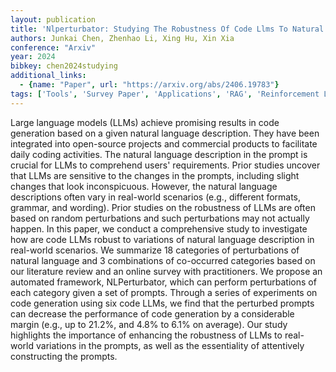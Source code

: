 ```yaml
---
layout: publication
title: 'Nlperturbator: Studying The Robustness Of Code Llms To Natural Language Variations'
authors: Junkai Chen, Zhenhao Li, Xing Hu, Xin Xia
conference: "Arxiv"
year: 2024
bibkey: chen2024studying
additional_links:
  - {name: "Paper", url: "https://arxiv.org/abs/2406.19783"}
tags: ['Tools', 'Survey Paper', 'Applications', 'RAG', 'Reinforcement Learning', 'Security', 'Prompting']
---
```

Large language models (LLMs) achieve promising results in code generation
based on a given natural language description. They have been integrated into
open-source projects and commercial products to facilitate daily coding
activities. The natural language description in the prompt is crucial for LLMs
to comprehend users' requirements. Prior studies uncover that LLMs are
sensitive to the changes in the prompts, including slight changes that look
inconspicuous. However, the natural language descriptions often vary in
real-world scenarios (e.g., different formats, grammar, and wording). Prior
studies on the robustness of LLMs are often based on random perturbations and
such perturbations may not actually happen. In this paper, we conduct a
comprehensive study to investigate how are code LLMs robust to variations of
natural language description in real-world scenarios. We summarize 18
categories of perturbations of natural language and 3 combinations of
co-occurred categories based on our literature review and an online survey with
practitioners. We propose an automated framework, NLPerturbator, which can
perform perturbations of each category given a set of prompts. Through a series
of experiments on code generation using six code LLMs, we find that the
perturbed prompts can decrease the performance of code generation by a
considerable margin (e.g., up to 21.2%, and 4.8% to 6.1% on average). Our study
highlights the importance of enhancing the robustness of LLMs to real-world
variations in the prompts, as well as the essentiality of attentively
constructing the prompts.
